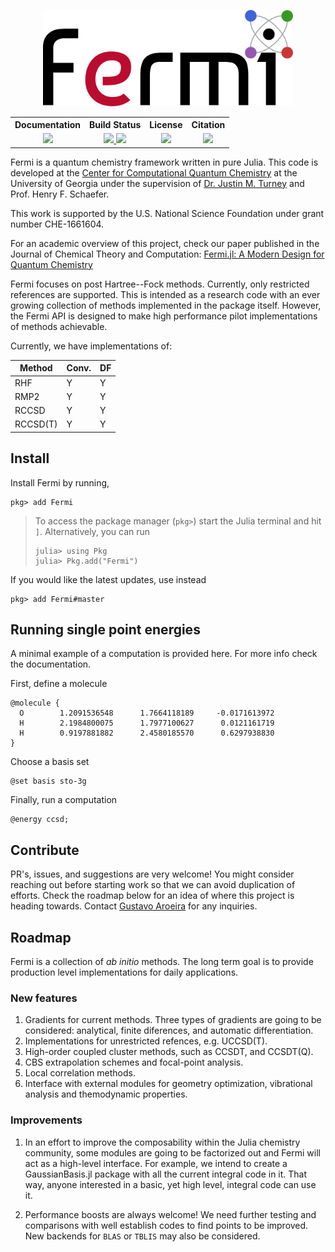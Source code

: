 <p align="center">
  <img src="docs/src/assets/logo.svg" width="400" alt=""/>
</p>

<table align="center">
  <tr>
    <th>Documentation</th>
    <th>Build Status</th>
    <th>License</th>
    <th>Citation</th>
  </tr>
  <tr>
    <td align="center">
      <a href=https://FermiQC.github.io/Fermi.jl/dev>
      <img src=https://img.shields.io/badge/docs-dev-blue.svg>
      </a> 
    </td>
    <td align="center">
      <a href=https://github.com/FermiQC/Fermi.jl/actions/workflows/CI.yml>
      <img src=https://github.com/FermiQC/Fermi.jl/actions/workflows/CI.yml/badge.svg>
      </a> 
      <a href=https://codecov.io/gh/FermiQC/Fermi.jl>
      <img src=https://codecov.io/gh/FermiQC/Fermi.jl/branch/master/graph/badge.svg?token=EWRG6Q7FK9>
      </a> 
    </td>
    <td align="center">
      <a href=https://github.com/FermiQC/Fermi.jl/blob/master/LICENSE>
      <img src=https://img.shields.io/badge/License-MIT-blue.svg>
      </a>
    </td>
    <td align="center">
      <a href=https://pubs.acs.org/doi/10.1021/acs.jctc.1c00719>
      <img src=https://img.shields.io/badge/JCTC-10.1021/acs.jctc.1c00719-darkgreen.svg>
      </a>
    </td>
  </tr>
</table>

Fermi is a quantum chemistry framework written in pure Julia. This code is developed at
the [Center for Computational Quantum Chemistry](https://github.com/CCQC) at the University of Georgia under the supervision 
of [Dr. Justin M. Turney](https://github.com/jturney) and Prof. Henry F. Schaefer.

This work is supported by the U.S. National Science Foundation under grant number CHE-1661604.

For an academic overview of this project, check our paper published in the Journal of Chemical Theory and Computation:
[Fermi.jl: A Modern Design for Quantum Chemistry](https://pubs.acs.org/doi/10.1021/acs.jctc.1c00719)

Fermi focuses on post Hartree--Fock methods. Currently, only restricted references are supported.
This is intended as a research code with an ever growing collection of methods implemented in
the package itself. However, the Fermi API is designed to make high performance pilot implementations
of methods achievable. 

Currently, we have implementations of:

| Method    | Conv. | DF |
|-----------|-------|----|
| RHF       |  Y    |  Y |
| RMP2      |  Y    |  Y |
| RCCSD     |  Y    |  Y |
| RCCSD(T)  |  Y    |  Y |

## Install
Install Fermi by running,
```
pkg> add Fermi
```

> To access the package manager (`pkg>`) start the Julia terminal and hit `]`. 
> Alternatively, you can run
> ```
> julia> using Pkg
> julia> Pkg.add("Fermi")
> ```

If you would like the latest updates, use instead
```
pkg> add Fermi#master
```

## Running single point energies
A minimal example of a computation is provided here. For more info check the documentation.

First, define a molecule
```
@molecule {
  O        1.2091536548      1.7664118189     -0.0171613972
  H        2.1984800075      1.7977100627      0.0121161719
  H        0.9197881882      2.4580185570      0.6297938830
}
```
Choose a basis set
```
@set basis sto-3g
```
Finally, run a computation
```
@energy ccsd;
```

## Contribute
PR's, issues, and suggestions are very welcome! You might consider reaching out before starting
work so that we can avoid duplication of efforts. Check the roadmap below for an idea of where this project is heading towards. Contact [Gustavo Aroeira](https://github.com/gustavojra) for any inquiries. 

## Roadmap

Fermi is a collection of *ab initio* methods. The long term goal is to provide production level implementations for daily applications.

### New features
1. Gradients for current methods. Three types of gradients are going to be considered: analytical, finite diferences, and automatic differentiation. 
2. Implementations for unrestricted refences, e.g. UCCSD(T).
3. High-order coupled cluster methods, such as CCSDT, and CCSDT(Q).
4. CBS extrapolation schemes and focal-point analysis.
5. Local correlation methods.
6. Interface with external modules for geometry optimization, vibrational analysis and themodynamic properties.

### Improvements
1. In an effort to improve the composability within the Julia chemistry community, some modules are going to be factorized out and Fermi will act as a high-level interface. For example, we intend to create a GaussianBasis.jl package with all the current integral code in it. That way, anyone interested in a basic, yet high level, integral code can use it.

2. Performance boosts are always welcome! We need further testing and comparisons with well establish codes to find points to be improved. New backends for `BLAS` or `TBLIS` may also be considered.